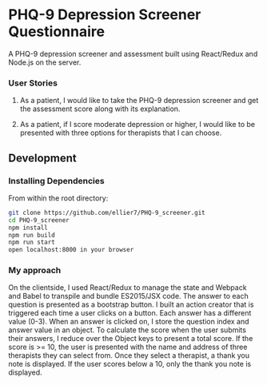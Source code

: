 # PHQ-9 Depression Screener Questionnaire
A PHQ-9 depression screener and assessment built using React/Redux and Node.js on the server.

### User Stories
1) As a patient, I would like to take the PHQ-9 depression screener and get the assessment score along with its explanation.

2) As a patient, if I score moderate depression or higher, I would like to be presented with three options for therapists that I can choose.


## Development

### Installing Dependencies

From within the root directory:

```sh
git clone https://github.com/ellier7/PHQ-9_screener.git
cd PHQ-9_screener
npm install
npm run build
npm run start
open localhost:8000 in your browser
```

### My approach
On the clientside, I used React/Redux to manage the state and Webpack and Babel to transpile and bundle ES2015/JSX code. The answer to each question is presented as a bootstrap button. I built an action creator that is triggered each time a user clicks on a button. Each answer has a different value (0-3). When an answer is clicked on, I store the question index and answer value in an object. To calculate the score when the user submits their answers, I reduce over the Object keys to present a total score. If the score is >= 10, the user is presented with the name and address of three therapists they can select from. Once they select a therapist, a thank you note is displayed. If the user scores below a 10, only the thank you note is displayed.
